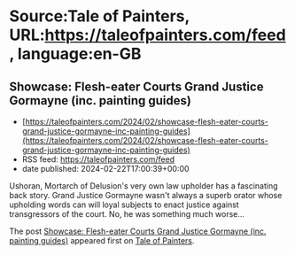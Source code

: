 # Source:Tale of Painters, URL:https://taleofpainters.com/feed, language:en-GB

## Showcase: Flesh-eater Courts Grand Justice Gormayne (inc. painting guides)
 - [https://taleofpainters.com/2024/02/showcase-flesh-eater-courts-grand-justice-gormayne-inc-painting-guides](https://taleofpainters.com/2024/02/showcase-flesh-eater-courts-grand-justice-gormayne-inc-painting-guides)
 - RSS feed: https://taleofpainters.com/feed
 - date published: 2024-02-22T17:00:39+00:00

<p>Ushoran, Mortarch of Delusion's very own law upholder has a fascinating back story. Grand Justice Gormayne wasn't always a superb orator whose upholding words can will loyal subjects to enact justice against transgressors of the court. No, he was something much worse...  </p>
<p>The post <a href="https://taleofpainters.com/2024/02/showcase-flesh-eater-courts-grand-justice-gormayne-inc-painting-guides/">Showcase: Flesh-eater Courts Grand Justice Gormayne (inc. painting guides)</a> appeared first on <a href="https://taleofpainters.com">Tale of Painters</a>.</p>

